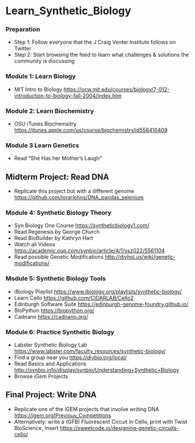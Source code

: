 # Learn_Synthetic_Biology

### Preparation
- Step 1: Follow everyone that the J Craig Venter Institute follows on Twitter
- Step 2: Start browsing the feed to learn what challenges & solutions the community is discussing

### Module 1: Learn Biology
- MIT Intro to Biology https://ocw.mit.edu/courses/biology/7-012-introduction-to-biology-fall-2004/index.htm 

### Module 2: Learn Biochemistry
- OSU iTunes Biochemsitry https://itunes.apple.com/us/course/biochemistry/id556410409 

### Module 3 Learn Genetics
- Read “She Has her Mother’s Laugh” 

## Midterm Project: Read DNA
- Replicate this project but with a different genome https://github.com/lorarjohns/DNA_pandas_selenium 

### Module 4: Synthetic Biology Theory
- Syn Biology One Course https://syntheticbiology1.com/  
- Read Regenesis by George Church
- Read BioBuilder by Kathryn Hart
- Watch all Videos https://academic.oup.com/synbio/article/4/1/ysz022/5561104  
- Read possible Genetic Modifications http://diyhpl.us/wiki/genetic-modifications/

### Module 5: Synthetic Biology Tools
- iBiology Playlist https://www.ibiology.org/playlists/synthetic-biology/ 
- Learn Cello https://github.com/CIDARLAB/Cello2 
- Edinburgh Software Suite https://edinburgh-genome-foundry.github.io/ 
- BioPython https://biopython.org/ 
- Cadnano https://cadnano.org/

### Module 6: Practice Synthetic Biology
- Labster Synthetic Biology Lab  https://www.labster.com/faculty_resources/synthetic-biology/ 
- Find a group near you https://diybio.org/local/
- Read Basics and Applications http://synbio.info/display/synbio/Understanding+Synthetic+Biology
- Browse iGem Projects

## Final Project: Write DNA
- Replicate one of the iGEM projects that involve writing DNA https://igem.org/Previous_Competitions 
- Alternatively: write a (GFB) Fluorescent Circuit in Cello, print with Twist BioScience, Insert https://sweetcode.io/designing-genetic-circuits-cello/ 

